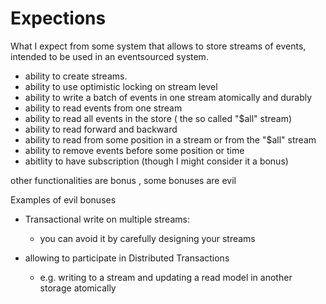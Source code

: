 # Expections 


What I expect from some system that allows to store streams of events,  
intended to be used in an eventsourced system.

- ability to create streams.
- ability to use optimistic locking on stream level
- ability to write a batch of events in one stream atomically and durably
- ability to read events from one stream
- ability to read all events in the store ( the so called "$all" stream)
- ability to read forward and backward
- ability to read from some position in a stream or from the "$all" stream
- ability to remove events before some position or  time
- abitlity to have subscription (though I might consider it a bonus)


other functionalities are bonus , some bonuses are evil


Examples of evil bonuses  
- Transactional write on multiple streams:
  - you can avoid it by carefully designing your streams
  
- allowing to participate in Distributed Transactions
  - e.g. writing to a stream and updating a read model in another storage atomically
  
